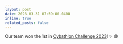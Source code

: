 ```yaml
---
layout: post
date: 2023-03-31 07:59:00-0400
inline: true
related_posts: false
---
```


Our team won the 1st in [Cybathlon Challenge 2023](https://cybathlon.ethz.ch/en/events/challenges/Challenges-2023)! :sparkles: :smile:
